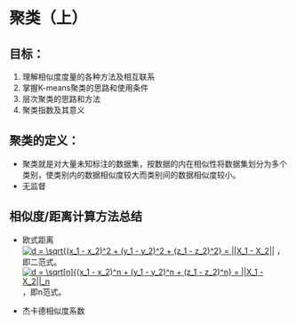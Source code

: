 # 聚类（上）

## 目标：
1. 理解相似度度量的各种方法及相互联系
2. 掌握K-means聚类的思路和使用条件
3. 层次聚类的思路和方法
4. 聚类指数及其意义

## 聚类的定义：
- 聚类就是对大量未知标注的数据集，按数据的内在相似性将数据集划分为多个类别，使类别内的数据相似度较大而类别间的数据相似度较小。
- 无监督

## 相似度/距离计算方法总结

- 欧式距离  
<a href="https://www.codecogs.com/eqnedit.php?latex=d&space;=&space;\sqrt{(x_1&space;-&space;x_2)^2&space;&plus;&space;(y_1&space;-&space;y_2)^2&space;&plus;&space;(z_1&space;-&space;z_2)^2}&space;=&space;||X_1&space;-&space;X_2||" target="_blank"><img src="https://latex.codecogs.com/png.latex?d&space;=&space;\sqrt{(x_1&space;-&space;x_2)^2&space;&plus;&space;(y_1&space;-&space;y_2)^2&space;&plus;&space;(z_1&space;-&space;z_2)^2}&space;=&space;||X_1&space;-&space;X_2||" title="d = \sqrt{(x_1 - x_2)^2 + (y_1 - y_2)^2 + (z_1 - z_2)^2} = ||X_1 - X_2||" /></a>
，即二范式。<br>
<a href="https://www.codecogs.com/eqnedit.php?latex=d&space;=&space;\sqrt[n]{(x_1&space;-&space;x_2)^n&space;&plus;&space;(y_1&space;-&space;y_2)^n&space;&plus;&space;(z_1&space;-&space;z_2)^n}&space;=&space;||X_1&space;-&space;X_2||_n" target="_blank"><img src="https://latex.codecogs.com/png.latex?d&space;=&space;\sqrt[n]{(x_1&space;-&space;x_2)^n&space;&plus;&space;(y_1&space;-&space;y_2)^n&space;&plus;&space;(z_1&space;-&space;z_2)^n}&space;=&space;||X_1&space;-&space;X_2||_n" title="d = \sqrt[n]{(x_1 - x_2)^n + (y_1 - y_2)^n + (z_1 - z_2)^n} = ||X_1 - X_2||_n" /></a>
，即n范式。<br>

- 杰卡德相似度系数
